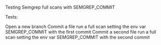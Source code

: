 Testing Semgrep full scans with SEMGREP_COMMIT

Tests:

Open a new branch
Commit a file
run a full scan setting the env var SEMGREP_COMMIT with the first commit
Commit a second file
run a full scan setting the env var SEMGREP_COMMIT with the second commit
